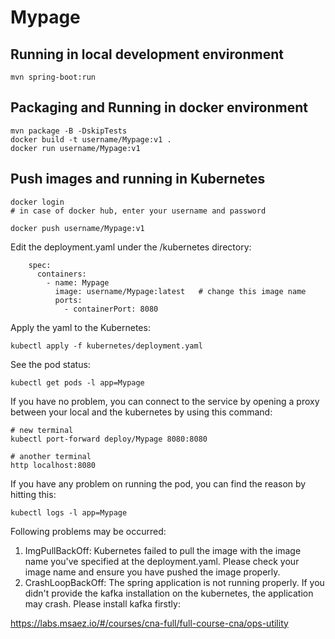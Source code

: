 # Mypage

## Running in local development environment

```
mvn spring-boot:run
```

## Packaging and Running in docker environment

```
mvn package -B -DskipTests
docker build -t username/Mypage:v1 .
docker run username/Mypage:v1
```

## Push images and running in Kubernetes

```
docker login 
# in case of docker hub, enter your username and password

docker push username/Mypage:v1
```

Edit the deployment.yaml under the /kubernetes directory:
```
    spec:
      containers:
        - name: Mypage
          image: username/Mypage:latest   # change this image name
          ports:
            - containerPort: 8080

```

Apply the yaml to the Kubernetes:
```
kubectl apply -f kubernetes/deployment.yaml
```

See the pod status:
```
kubectl get pods -l app=Mypage
```

If you have no problem, you can connect to the service by opening a proxy between your local and the kubernetes by using this command:
```
# new terminal
kubectl port-forward deploy/Mypage 8080:8080

# another terminal
http localhost:8080
```

If you have any problem on running the pod, you can find the reason by hitting this:
```
kubectl logs -l app=Mypage
```

Following problems may be occurred:

1. ImgPullBackOff:  Kubernetes failed to pull the image with the image name you've specified at the deployment.yaml. Please check your image name and ensure you have pushed the image properly.
1. CrashLoopBackOff: The spring application is not running properly. If you didn't provide the kafka installation on the kubernetes, the application may crash. Please install kafka firstly:

https://labs.msaez.io/#/courses/cna-full/full-course-cna/ops-utility

